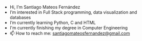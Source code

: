 - Hi, I’m Santiago Mateos Fernández
- I’m interested in Full Stack programming, data visualization and databases
- I’m currently learning Python, C and HTML
- I'm currently finishing my degree in Computer Engineering
- 📫 How to reach me: santiagomateosfernandez@gmail.com

<!---
snty181/snty181 is a ✨ special ✨ repository because its `README.md` (this file) appears on your GitHub profile.
You can click the Preview link to take a look at your changes.
--->
